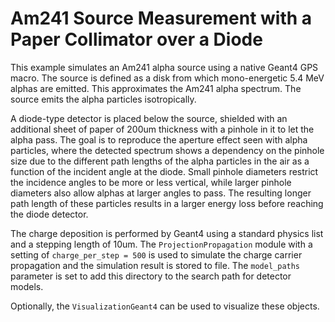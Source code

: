 # Am241 Source Measurement with a Paper Collimator over a Diode

This example simulates an Am241 alpha source using a native Geant4 GPS macro. The source is defined as a disk from which mono-energetic 5.4 MeV alphas are emitted. This approximates the Am241 alpha spectrum. The source emits the alpha particles isotropically.

A diode-type detector is placed below the source, shielded with an additional sheet of paper of 200um thickness with a pinhole in it to let the alpha pass. The goal is to reproduce the aperture effect seen with alpha particles, where the detected spectrum shows a dependency on the pinhole size due to the different path lengths of the alpha particles in the air as a function of the incident angle at the diode. Small pinhole diameters restrict the incidence angles to be more or less vertical, while larger pinhole diameters also allow alphas at larger angles to pass. The resulting longer path length of these particles results in a larger energy loss before reaching the diode detector.

The charge deposition is performed by Geant4 using a standard physics list and a stepping length of 10um.
The `ProjectionPropagation` module with a setting of `charge_per_step = 500` is used to simulate the charge carrier propagation and the simulation result is stored to file. The `model_paths` parameter is set to add this directory to the search path for detector models.

Optionally, the `VisualizationGeant4` can be used to visualize these objects.
